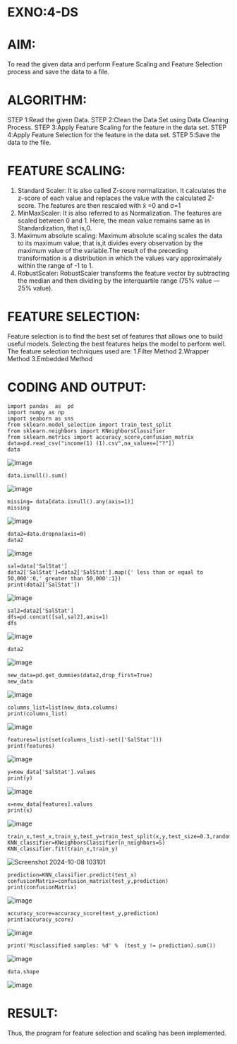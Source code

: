 # EXNO:4-DS
# AIM:
To read the given data and perform Feature Scaling and Feature Selection process and save the
data to a file.

# ALGORITHM:
STEP 1:Read the given Data.
STEP 2:Clean the Data Set using Data Cleaning Process.
STEP 3:Apply Feature Scaling for the feature in the data set.
STEP 4:Apply Feature Selection for the feature in the data set.
STEP 5:Save the data to the file.

# FEATURE SCALING:
1. Standard Scaler: It is also called Z-score normalization. It calculates the z-score of each value and replaces the value with the calculated Z-score. The features are then rescaled with x̄ =0 and σ=1
2. MinMaxScaler: It is also referred to as Normalization. The features are scaled between 0 and 1. Here, the mean value remains same as in Standardization, that is,0.
3. Maximum absolute scaling: Maximum absolute scaling scales the data to its maximum value; that is,it divides every observation by the maximum value of the variable.The result of the preceding transformation is a distribution in which the values vary approximately within the range of -1 to 1.
4. RobustScaler: RobustScaler transforms the feature vector by subtracting the median and then dividing by the interquartile range (75% value — 25% value).

# FEATURE SELECTION:
Feature selection is to find the best set of features that allows one to build useful models. Selecting the best features helps the model to perform well.
The feature selection techniques used are:
1.Filter Method
2.Wrapper Method
3.Embedded Method

# CODING AND OUTPUT:

```
import pandas  as  pd
import numpy as np
import seaborn as sns
from sklearn.model_selection import train_test_split
from sklearn.neighbors import KNeighborsClassifier
from sklearn.metrics import accuracy_score,confusion_matrix
data=pd.read_csv("income(1) (1).csv",na_values=["?"])
data
```
![image](https://github.com/user-attachments/assets/24981339-0501-4a80-b21b-ae7f4051304c)

```
data.isnull().sum()
```
![image](https://github.com/user-attachments/assets/ae5762a3-9eb1-4d6b-be19-32b8948b6984)

```
missing= data[data.isnull().any(axis=1)]
missing
```
![image](https://github.com/user-attachments/assets/a87db41c-5c7e-48ce-800c-19f1d4d1b7fb)

```
data2=data.dropna(axis=0)
data2
```
![image](https://github.com/user-attachments/assets/7eeada54-2e56-4c31-b087-6e9ba4034eeb)

```
sal=data['SalStat']
data2['SalStat']=data2['SalStat'].map({' less than or equal to 50,000':0,' greater than 50,000':1})
print(data2['SalStat'])
```
![image](https://github.com/user-attachments/assets/e7994785-c72b-4655-b240-353df381820b)

```
sal2=data2['SalStat']
dfs=pd.concat([sal,sal2],axis=1)
dfs
```

![image](https://github.com/user-attachments/assets/761ff312-510f-487b-9455-5e22f8be17b8)

```
data2
```

![image](https://github.com/user-attachments/assets/19fa0e2c-16cb-4b3b-9f6e-779ed0cb882b)

```
new_data=pd.get_dummies(data2,drop_first=True)
new_data
```

![image](https://github.com/user-attachments/assets/b7470cbd-6627-4950-bf3e-d664c1eb2304)

```
columns_list=list(new_data.columns)
print(columns_list)
```

![image](https://github.com/user-attachments/assets/c245246c-2bae-43ef-8ee5-b5a242f6a0c3)

```
features=list(set(columns_list)-set(['SalStat']))
print(features)
```

![image](https://github.com/user-attachments/assets/5ae1ccc1-28fa-4791-bf72-beeec574ca15)

```
y=new_data['SalStat'].values
print(y)
```

![image](https://github.com/user-attachments/assets/dc583e86-82e6-4820-9586-3b3b7e386ecb)

```
x=new_data[features].values
print(x)
```

![image](https://github.com/user-attachments/assets/51287de5-68f1-42f3-8232-db04ad2ffcb0)

```
train_x,test_x,train_y,test_y=train_test_split(x,y,test_size=0.3,random_state=0)
KNN_classifier=KNeighborsClassifier(n_neighbors=5)
KNN_classifier.fit(train_x,train_y)
```

![Screenshot 2024-10-08 103101](https://github.com/user-attachments/assets/2473533a-1c53-4cf3-95c5-b7891fb818c3)

```
prediction=KNN_classifier.predict(test_x)
confusionMatrix=confusion_matrix(test_y,prediction)
print(confusionMatrix)
```
![image](https://github.com/user-attachments/assets/f069202d-84d1-4c88-86c2-50d2aa88b665)

```
accuracy_score=accuracy_score(test_y,prediction)
print(accuracy_score)
```
![image](https://github.com/user-attachments/assets/c7011e1f-2703-416a-9965-5dd64d6bfd33)

```
print('Misclassified samples: %d' %  (test_y != prediction).sum())
```
![image](https://github.com/user-attachments/assets/42124bec-18c6-4315-990d-bcebf5585b9f)

```
data.shape
```

![image](https://github.com/user-attachments/assets/ac0949a6-575a-41b5-94ad-c57e29c0f1dd)

# RESULT:
Thus, the program for feature selection and scaling has been implemented.
